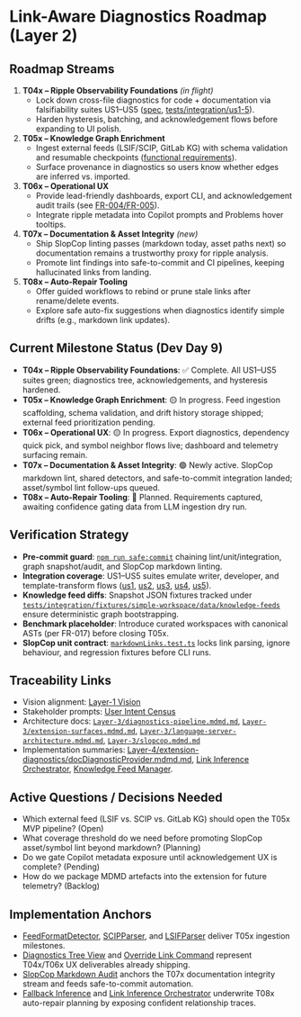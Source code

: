 # Link-Aware Diagnostics Roadmap (Layer 2)

## Roadmap Streams
1. **T04x – Ripple Observability Foundations** *(in flight)*
   - Lock down cross-file diagnostics for code + documentation via falsifiability suites US1–US5 ([spec](/specs/001-link-aware-diagnostics/spec.md), [tests/integration/us1-5](/tests/integration)).
   - Harden hysteresis, batching, and acknowledgement flows before expanding to UI polish.
2. **T05x – Knowledge Graph Enrichment**
   - Ingest external feeds (LSIF/SCIP, GitLab KG) with schema validation and resumable checkpoints ([functional requirements](../../specs/001-link-aware-diagnostics/spec.md#functional-requirements)).
   - Surface provenance in diagnostics so users know whether edges are inferred vs. imported.
3. **T06x – Operational UX**
   - Provide lead-friendly dashboards, export CLI, and acknowledgement audit trails (see [FR-004/FR-005](../../specs/001-link-aware-diagnostics/spec.md#functional-requirements)).
   - Integrate ripple metadata into Copilot prompts and Problems hover tooltips.
4. **T07x – Documentation & Asset Integrity** *(new)*
   - Ship SlopCop linting passes (markdown today, asset paths next) so documentation remains a trustworthy proxy for ripple analysis.
   - Promote lint findings into safe-to-commit and CI pipelines, keeping hallucinated links from landing.
5. **T08x – Auto-Repair Tooling**
   - Offer guided workflows to rebind or prune stale links after rename/delete events.
   - Explore safe auto-fix suggestions when diagnostics identify simple drifts (e.g., markdown link updates).

## Current Milestone Status (Dev Day 9)
- **T04x – Ripple Observability Foundations**: ✅ Complete. All US1–US5 suites green; diagnostics tree, acknowledgements, and hysteresis hardened.
- **T05x – Knowledge Graph Enrichment**: 🟡 In progress. Feed ingestion scaffolding, schema validation, and drift history storage shipped; external feed prioritization pending.
- **T06x – Operational UX**: 🟡 In progress. Export diagnostics, dependency quick pick, and symbol neighbor flows live; dashboard and telemetry surfacing remain.
- **T07x – Documentation & Asset Integrity**: 🟢 Newly active. SlopCop markdown lint, shared detectors, and safe-to-commit integration landed; asset/symbol lint follow-ups queued.
- **T08x – Auto-Repair Tooling**: 🔭 Planned. Requirements captured, awaiting confidence gating data from LLM ingestion dry run.

## Verification Strategy
- **Pre-commit guard**: [`npm run safe:commit`](/scripts/safe-to-commit.mjs) chaining lint/unit/integration, graph snapshot/audit, and SlopCop markdown linting.
- **Integration coverage**: US1–US5 suites emulate writer, developer, and template-transform flows ([us1](/tests/integration/us1/codeImpact.test.ts), [us2](/tests/integration/us2/markdownDrift.test.ts), [us3](/tests/integration/us3/markdownLinkDrift.test.ts), [us4](/tests/integration/us4/scopeCollision.test.ts), [us5](/tests/integration/us5/transformRipple.test.ts)).
- **Knowledge feed diffs**: Snapshot JSON fixtures tracked under [`tests/integration/fixtures/simple-workspace/data/knowledge-feeds`](/tests/integration/fixtures/simple-workspace/data/knowledge-feeds) ensure deterministic graph bootstrapping.
- **Benchmark placeholder**: Introduce curated workspaces with canonical ASTs (per FR-017) before closing T05x.
- **SlopCop unit contract**: [`markdownLinks.test.ts`](/packages/shared/src/tooling/markdownLinks.test.ts) locks link parsing, ignore behaviour, and regression fixtures before CLI runs.

## Traceability Links
- Vision alignment: [Layer-1 Vision](../layer-1/link-aware-diagnostics-vision.mdmd.md)
- Stakeholder prompts: [User Intent Census](/AI-Agent-Workspace/Notes/user-intent-census.md)
- Architecture docs: [`Layer-3/diagnostics-pipeline.mdmd.md`](../layer-3/diagnostics-pipeline.mdmd.md), [`Layer-3/extension-surfaces.mdmd.md`](../layer-3/extension-surfaces.mdmd.md), [`Layer-3/language-server-architecture.mdmd.md`](../layer-3/language-server-architecture.mdmd.md), [`Layer-3/slopcop.mdmd.md`](../layer-3/slopcop.mdmd.md)
- Implementation summaries: [Layer-4/extension-diagnostics/docDiagnosticProvider.mdmd.md](../layer-4/extension-diagnostics/docDiagnosticProvider.mdmd.md), [Link Inference Orchestrator](../layer-4/language-server-runtime/linkInferenceOrchestrator.mdmd.md), [Knowledge Feed Manager](../layer-4/knowledge-graph-ingestion/knowledgeFeedManager.mdmd.md).

## Active Questions / Decisions Needed
- Which external feed (LSIF vs. SCIP vs. GitLab KG) should open the T05x MVP pipeline? (Open)
- What coverage threshold do we need before promoting SlopCop asset/symbol lint beyond markdown? (Planning)
- Do we gate Copilot metadata exposure until acknowledgement UX is complete? (Pending)
- How do we package MDMD artefacts into the extension for future telemetry? (Backlog)

## Implementation Anchors
- [FeedFormatDetector](../layer-4/knowledge-graph-ingestion/feedFormatDetector.mdmd.md), [SCIPParser](../layer-4/knowledge-graph-ingestion/scipParser.mdmd.md), and [LSIFParser](../layer-4/knowledge-graph-ingestion/lsifParser.mdmd.md) deliver T05x ingestion milestones.
- [Diagnostics Tree View](../layer-4/extension-views/diagnosticsTree.mdmd.md) and [Override Link Command](../layer-4/extension-commands/overrideLink.mdmd.md) represent T04x/T06x UX deliverables already shipping.
- [SlopCop Markdown Audit](../layer-4/tooling/slopcopMarkdownLinks.mdmd.md) anchors the T07x documentation integrity stream and feeds safe-to-commit automation.
- [Fallback Inference](../layer-4/shared/fallbackInference.mdmd.md) and [Link Inference Orchestrator](../layer-4/language-server-runtime/linkInferenceOrchestrator.mdmd.md) underwrite T08x auto-repair planning by exposing confident relationship traces.
